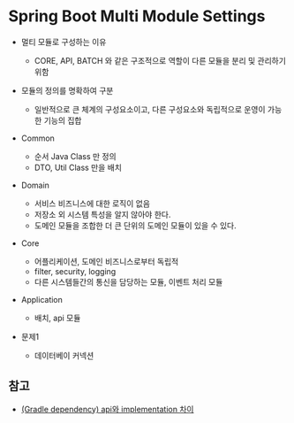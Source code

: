 # Spring Boot Multi Module Settings

- 멀티 모듈로 구성하는 이유
    - CORE, API, BATCH 와 같은 구조적으로 역할이 다른 모듈을 분리 및 관리하기 위함

- 모듈의 정의를 명확하여 구분
    - 일반적으로 큰 체계의 구성요소이고, 다른 구성요소와 독립적으로 운영이 가능한 기능의 집합

- Common
  - 순서 Java Class 만 정의
  - DTO, Util Class 만을 배치

- Domain
  - 서비스 비즈니스에 대한 로직이 없음
  - 저장소 외 시스템 특성을 알지 않아야 한다.
  - 도메인 모듈을 조합한 더 큰 단위의 도메인 모듈이 있을 수 있다.
  
- Core
  - 어플리케이션, 도메인 비즈니스로부터 독립적
  - filter, security, logging
  - 다른 시스템들간의 통신을 담당하는 모듈, 이벤트 처리 모듈

- Application
  - 배치, api 모듈

- 문제1
  - 데이터베이 커넥션
  
## 참고

- [(Gradle dependency) api와 implementation 차이](https://jongmin92.github.io/2019/05/09/Gradle/gradle-api-vs-implementation/)
